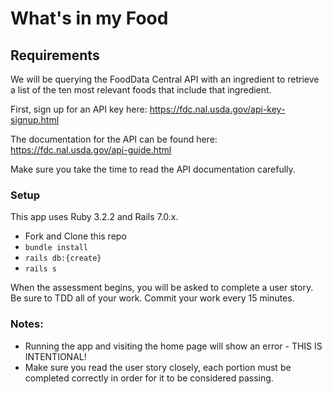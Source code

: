 # What's in my Food

## Requirements
We will be querying the FoodData Central API with an ingredient to retrieve a list of the ten most relevant foods that include that ingredient.

First, sign up for an API key here: https://fdc.nal.usda.gov/api-key-signup.html

The documentation for the API can be found here: https://fdc.nal.usda.gov/api-guide.html

Make sure you take the time to read the API documentation carefully. 

### Setup

This app uses Ruby 3.2.2 and Rails 7.0.x. 

- Fork and Clone this repo
- `bundle install`
- `rails db:{create}`
- `rails s`

When the assessment begins, you will be asked to complete a user story. Be sure to TDD all of your work. Commit your work every 15 minutes.

### Notes:
  * Running the app and visiting the home page will show an error - THIS IS INTENTIONAL!
  * Make sure you read the user story closely, each portion must be completed correctly in order for it to be considered passing.

